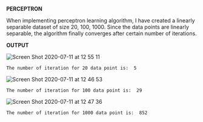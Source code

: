 **PERCEPTRON**

When implementing perceptron learning algorithm, I have created a linearly separable dataset of size 20, 100, 1000.
Since the data points are linearly separable, the algorithm finally converges after certain number of iterations.

**OUTPUT**

![Screen Shot 2020-07-11 at 12 55 11](https://user-images.githubusercontent.com/61224886/87221582-c3b17b80-c375-11ea-8194-6a44c4f11581.png)

```
The number of iteration for 20 data point is:  5
```

![Screen Shot 2020-07-11 at 12 46 53](https://user-images.githubusercontent.com/61224886/87221423-9adcb680-c374-11ea-89b2-9ae92c16c876.png)

```
The number of iteration for 100 data point is:  29
```

![Screen Shot 2020-07-11 at 12 47 36](https://user-images.githubusercontent.com/61224886/87221443-b3e56780-c374-11ea-8d52-fa7ea5ab55e6.png)

```
The number of iteration for 1000 data point is:  852
```
